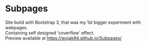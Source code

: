 # Subpages

Site build with Bootstrap 3, that was my 1st bigger experiment with webpages. <br>
Containing self designed 'coverflow' effect. <br>
Preview available at https://wojak94.github.io/Subpages/

